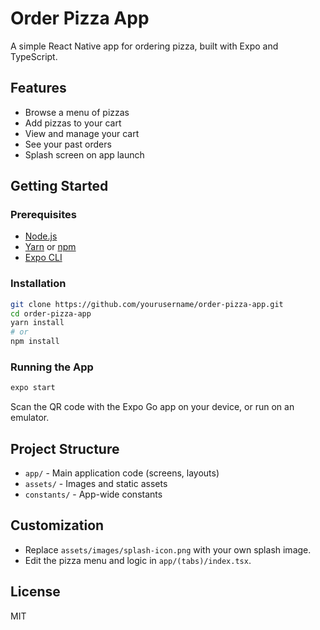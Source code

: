 # Order Pizza App

A simple React Native app for ordering pizza, built with Expo and TypeScript.

## Features

- Browse a menu of pizzas
- Add pizzas to your cart
- View and manage your cart
- See your past orders
- Splash screen on app launch

## Getting Started

### Prerequisites

- [Node.js](https://nodejs.org/)
- [Yarn](https://yarnpkg.com/) or [npm](https://www.npmjs.com/)
- [Expo CLI](https://docs.expo.dev/get-started/installation/)

### Installation

```bash
git clone https://github.com/yourusername/order-pizza-app.git
cd order-pizza-app
yarn install
# or
npm install
```

### Running the App

```bash
expo start
```

Scan the QR code with the Expo Go app on your device, or run on an emulator.

## Project Structure

- `app/` - Main application code (screens, layouts)
- `assets/` - Images and static assets
- `constants/` - App-wide constants

## Customization

- Replace `assets/images/splash-icon.png` with your own splash image.
- Edit the pizza menu and logic in `app/(tabs)/index.tsx`.

## License

MIT
